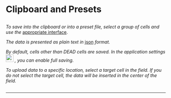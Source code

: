 # Clipboard and Presets  

##  

*To save into the clipboard or into a preset file, select a group of cells and use the* [appropriate interface](doc1_en.md).

*The data is presented as plain text in* [json](https://en.wikipedia.org/wiki/JSON) *format.*

*By default, cells other than DEAD cells are saved. In the application settings* <img src="qrc:/resources/img/setup.svg" height="24"/> *, you can enable full saving.*

*To upload data to a specific location, select a target cell in the field. If you do not select the target cell, the data will be inserted in the center of the field.*


##  

##  

 ---
